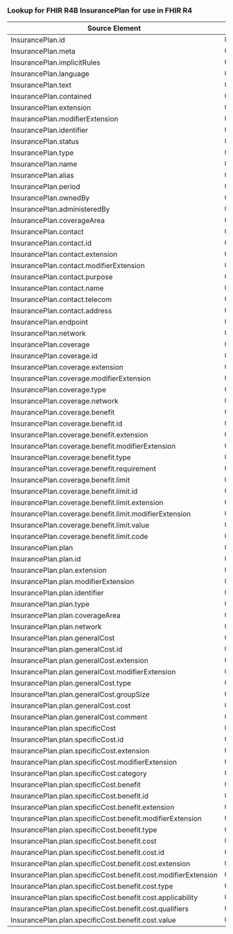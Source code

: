 ### Lookup for FHIR R4B InsurancePlan for use in FHIR R4

| Source Element | Usage | Target |
| -------------- | ----- | ------ |
| InsurancePlan.id | UseElementSameName | InsurancePlan.id |
| InsurancePlan.meta | UseElementSameName | InsurancePlan.meta |
| InsurancePlan.implicitRules | UseElementSameName | InsurancePlan.implicitRules |
| InsurancePlan.language | UseElementSameName | InsurancePlan.language |
| InsurancePlan.text | UseElementSameName | InsurancePlan.text |
| InsurancePlan.contained | UseElementSameName | InsurancePlan.contained |
| InsurancePlan.extension | UseElementSameName | InsurancePlan.extension |
| InsurancePlan.modifierExtension | UseElementSameName | InsurancePlan.modifierExtension |
| InsurancePlan.identifier | UseElementSameName | InsurancePlan.identifier |
| InsurancePlan.status | UseElementSameName | InsurancePlan.status |
| InsurancePlan.type | UseElementSameName | InsurancePlan.type |
| InsurancePlan.name | UseElementSameName | InsurancePlan.name |
| InsurancePlan.alias | UseElementSameName | InsurancePlan.alias |
| InsurancePlan.period | UseElementSameName | InsurancePlan.period |
| InsurancePlan.ownedBy | UseElementSameName | InsurancePlan.ownedBy |
| InsurancePlan.administeredBy | UseElementSameName | InsurancePlan.administeredBy |
| InsurancePlan.coverageArea | UseElementSameName | InsurancePlan.coverageArea |
| InsurancePlan.contact | UseElementSameName | InsurancePlan.contact |
| InsurancePlan.contact.id | UseElementSameName | InsurancePlan.contact.id |
| InsurancePlan.contact.extension | UseElementSameName | InsurancePlan.contact.extension |
| InsurancePlan.contact.modifierExtension | UseElementSameName | InsurancePlan.contact.modifierExtension |
| InsurancePlan.contact.purpose | UseElementSameName | InsurancePlan.contact.purpose |
| InsurancePlan.contact.name | UseElementSameName | InsurancePlan.contact.name |
| InsurancePlan.contact.telecom | UseElementSameName | InsurancePlan.contact.telecom |
| InsurancePlan.contact.address | UseElementSameName | InsurancePlan.contact.address |
| InsurancePlan.endpoint | UseElementSameName | InsurancePlan.endpoint |
| InsurancePlan.network | UseElementSameName | InsurancePlan.network |
| InsurancePlan.coverage | UseElementSameName | InsurancePlan.coverage |
| InsurancePlan.coverage.id | UseElementSameName | InsurancePlan.coverage.id |
| InsurancePlan.coverage.extension | UseElementSameName | InsurancePlan.coverage.extension |
| InsurancePlan.coverage.modifierExtension | UseElementSameName | InsurancePlan.coverage.modifierExtension |
| InsurancePlan.coverage.type | UseElementSameName | InsurancePlan.coverage.type |
| InsurancePlan.coverage.network | UseElementSameName | InsurancePlan.coverage.network |
| InsurancePlan.coverage.benefit | UseElementSameName | InsurancePlan.coverage.benefit |
| InsurancePlan.coverage.benefit.id | UseElementSameName | InsurancePlan.coverage.benefit.id |
| InsurancePlan.coverage.benefit.extension | UseElementSameName | InsurancePlan.coverage.benefit.extension |
| InsurancePlan.coverage.benefit.modifierExtension | UseElementSameName | InsurancePlan.coverage.benefit.modifierExtension |
| InsurancePlan.coverage.benefit.type | UseElementSameName | InsurancePlan.coverage.benefit.type |
| InsurancePlan.coverage.benefit.requirement | UseElementSameName | InsurancePlan.coverage.benefit.requirement |
| InsurancePlan.coverage.benefit.limit | UseElementSameName | InsurancePlan.coverage.benefit.limit |
| InsurancePlan.coverage.benefit.limit.id | UseElementSameName | InsurancePlan.coverage.benefit.limit.id |
| InsurancePlan.coverage.benefit.limit.extension | UseElementSameName | InsurancePlan.coverage.benefit.limit.extension |
| InsurancePlan.coverage.benefit.limit.modifierExtension | UseElementSameName | InsurancePlan.coverage.benefit.limit.modifierExtension |
| InsurancePlan.coverage.benefit.limit.value | UseElementSameName | InsurancePlan.coverage.benefit.limit.value |
| InsurancePlan.coverage.benefit.limit.code | UseElementSameName | InsurancePlan.coverage.benefit.limit.code |
| InsurancePlan.plan | UseElementSameName | InsurancePlan.plan |
| InsurancePlan.plan.id | UseElementSameName | InsurancePlan.plan.id |
| InsurancePlan.plan.extension | UseElementSameName | InsurancePlan.plan.extension |
| InsurancePlan.plan.modifierExtension | UseElementSameName | InsurancePlan.plan.modifierExtension |
| InsurancePlan.plan.identifier | UseElementSameName | InsurancePlan.plan.identifier |
| InsurancePlan.plan.type | UseElementSameName | InsurancePlan.plan.type |
| InsurancePlan.plan.coverageArea | UseElementSameName | InsurancePlan.plan.coverageArea |
| InsurancePlan.plan.network | UseElementSameName | InsurancePlan.plan.network |
| InsurancePlan.plan.generalCost | UseElementSameName | InsurancePlan.plan.generalCost |
| InsurancePlan.plan.generalCost.id | UseElementSameName | InsurancePlan.plan.generalCost.id |
| InsurancePlan.plan.generalCost.extension | UseElementSameName | InsurancePlan.plan.generalCost.extension |
| InsurancePlan.plan.generalCost.modifierExtension | UseElementSameName | InsurancePlan.plan.generalCost.modifierExtension |
| InsurancePlan.plan.generalCost.type | UseElementSameName | InsurancePlan.plan.generalCost.type |
| InsurancePlan.plan.generalCost.groupSize | UseElementSameName | InsurancePlan.plan.generalCost.groupSize |
| InsurancePlan.plan.generalCost.cost | UseElementSameName | InsurancePlan.plan.generalCost.cost |
| InsurancePlan.plan.generalCost.comment | UseElementSameName | InsurancePlan.plan.generalCost.comment |
| InsurancePlan.plan.specificCost | UseElementSameName | InsurancePlan.plan.specificCost |
| InsurancePlan.plan.specificCost.id | UseElementSameName | InsurancePlan.plan.specificCost.id |
| InsurancePlan.plan.specificCost.extension | UseElementSameName | InsurancePlan.plan.specificCost.extension |
| InsurancePlan.plan.specificCost.modifierExtension | UseElementSameName | InsurancePlan.plan.specificCost.modifierExtension |
| InsurancePlan.plan.specificCost.category | UseElementSameName | InsurancePlan.plan.specificCost.category |
| InsurancePlan.plan.specificCost.benefit | UseElementSameName | InsurancePlan.plan.specificCost.benefit |
| InsurancePlan.plan.specificCost.benefit.id | UseElementSameName | InsurancePlan.plan.specificCost.benefit.id |
| InsurancePlan.plan.specificCost.benefit.extension | UseElementSameName | InsurancePlan.plan.specificCost.benefit.extension |
| InsurancePlan.plan.specificCost.benefit.modifierExtension | UseElementSameName | InsurancePlan.plan.specificCost.benefit.modifierExtension |
| InsurancePlan.plan.specificCost.benefit.type | UseElementSameName | InsurancePlan.plan.specificCost.benefit.type |
| InsurancePlan.plan.specificCost.benefit.cost | UseElementSameName | InsurancePlan.plan.specificCost.benefit.cost |
| InsurancePlan.plan.specificCost.benefit.cost.id | UseElementSameName | InsurancePlan.plan.specificCost.benefit.cost.id |
| InsurancePlan.plan.specificCost.benefit.cost.extension | UseElementSameName | InsurancePlan.plan.specificCost.benefit.cost.extension |
| InsurancePlan.plan.specificCost.benefit.cost.modifierExtension | UseElementSameName | InsurancePlan.plan.specificCost.benefit.cost.modifierExtension |
| InsurancePlan.plan.specificCost.benefit.cost.type | UseElementSameName | InsurancePlan.plan.specificCost.benefit.cost.type |
| InsurancePlan.plan.specificCost.benefit.cost.applicability | UseElementSameName | InsurancePlan.plan.specificCost.benefit.cost.applicability |
| InsurancePlan.plan.specificCost.benefit.cost.qualifiers | UseElementSameName | InsurancePlan.plan.specificCost.benefit.cost.qualifiers |
| InsurancePlan.plan.specificCost.benefit.cost.value | UseElementSameName | InsurancePlan.plan.specificCost.benefit.cost.value |
